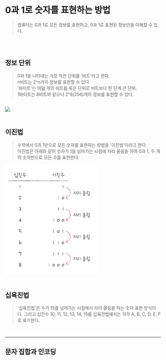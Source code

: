# 0과 1로 숫자를 표현하는 방법

> 컴퓨터는 0과 1로 모든 정보를 표현하고, 0과 1로 표현된 정보만을 이해할 수 있다.


<br>
<br>

## 정보 단위

> 0과 1을 나타내는 가장 작은 단위를 '비트'라고 한다. <br>
> n비트는 2^n가지 정보를 표현할 수 있다. <br>
> '바이트'는 여덟 개의 비트를 묶은 단위로 비트보다 한 단계 큰 단위. <br>
> 1바이트는 8비트와 같으니 2^8(256)개의 정보를 표현할 수 있다.

<br>

<image src="img/1.png" />


<br>
<br>

## 이진법

> 수학에서 0과 1만으로 모든 숫자를 표현하는 방법을 '이진법'이라고 한다. <br>
> 이진법은 아래와 같이 숫자가 1을 넘어가는 시점에 자리 올림을 하여 0과 1, 두 개의 숫자만으로 모든 수를 표현한다.

<img src="img/2.png" width=300 />


<br>
<br>


## 십육진법

> '십육진법'은 수가 15를 넘어가는 시점에서 자리 올림을 하는 숫자 표현 방식이다.
> 그리고 십진수 10, 11, 12, 13, 14, 15를 십육진법에서는 각각 A, B, C, D, E, F로 표기한다.


<br>
<hr>


## 문자 집합과 인코딩









